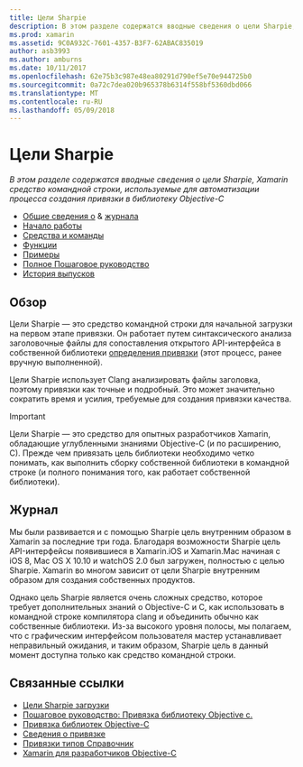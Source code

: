 ```yaml
---
title: Цели Sharpie
description: В этом разделе содержатся вводные сведения о цели Sharpie, Xamarin средство командной строки, используемые для автоматизации процесса создания привязки в библиотеку Objective-C
ms.prod: xamarin
ms.assetid: 9C0A932C-7601-4357-B3F7-62ABAC835019
author: asb3993
ms.author: amburns
ms.date: 10/11/2017
ms.openlocfilehash: 62e75b3c987e48ea80291d790ef5e70e944725b0
ms.sourcegitcommit: 0a72c7dea020b965378b6314f558bf5360dbd066
ms.translationtype: MT
ms.contentlocale: ru-RU
ms.lasthandoff: 05/09/2018
---
```

# <a name="objective-sharpie"></a>Цели Sharpie

_В этом разделе содержатся вводные сведения о цели Sharpie, Xamarin средство командной строки, используемые для автоматизации процесса создания привязки в библиотеку Objective-C_

- [Общие сведения о](#overview) & [журнала](#history)
- [Начало работы](get-started.md)
- [Средства и команды](tools.md)
- [Функции](platform/index.md)
- [Примеры](examples/index.md)
- [Полное Пошаговое руководство](~/ios/platform/binding-objective-c/walkthrough.md)
- [История выпусков](releases.md)

## <a name="overview"></a>Обзор

Цели Sharpie — это средство командной строки для начальной загрузки на первом этапе привязки.
Он работает путем синтаксического анализа заголовочные файлы для сопоставления открытого API-интерфейса в собственной библиотеки [определения привязки](~/cross-platform/macios/binding/objective-c-libraries.md#The_API_definition_file) (этот процесс, ранее вручную выполненной).

Цели Sharpie использует Clang анализировать файлы заголовка, поэтому привязки как точные и подробный. Это может значительно сократить время и усилия, требуемые для создания привязки качества.

> [!IMPORTANT]
> Цели Sharpie — это средство для опытных разработчиков Xamarin, обладающие углубленными знаниями Objective-C (и по расширению, C). Прежде чем привязать цель библиотеки необходимо четко понимать, как выполнить сборку собственной библиотеки в командной строке (и полного понимания того, как работает собственной библиотеки).

## <a name="history"></a>Журнал

Мы были развивается и с помощью Sharpie цель внутренним образом в Xamarin за последние три года. Благодаря возможности Sharpie цель API-интерфейсы появившиеся в Xamarin.iOS и Xamarin.Mac начиная с iOS 8, Mac OS X 10.10 и watchOS 2.0 был загружен, полностью с целью Sharpie. Xamarin во многом зависит от цели Sharpie внутренним образом для создания собственных продуктов.

Однако цель Sharpie является очень сложных средство, которое требует дополнительных знаний о Objective-C и C, как использовать в командной строке компилятора clang и объединить обычно как собственные библиотеки. Из-за высокого уровня полосы, мы полагаем, что с графическим интерфейсом пользователя мастер устанавливает неправильный ожидания, и таким образом, Sharpie цель в данный момент доступна только как средство командной строки.

## <a name="related-links"></a>Связанные ссылки

- [Цели Sharpie загрузки](https://dl.xamarin.com/objective-sharpie/ObjectiveSharpie.pkg)
- [Пошаговое руководство: Привязка библиотеку Objective c.](~/ios/platform/binding-objective-c/walkthrough.md)
- [Привязка библиотек Objective-C](~/cross-platform/macios/binding/objective-c-libraries.md)
- [Сведения о привязке](~/cross-platform/macios/binding/overview.md)
- [Привязки типов Справочник](~/cross-platform/macios/binding/binding-types-reference.md)
- [Xamarin для разработчиков Objective-C](~/ios/get-started/objective-c-developers/index.md)
